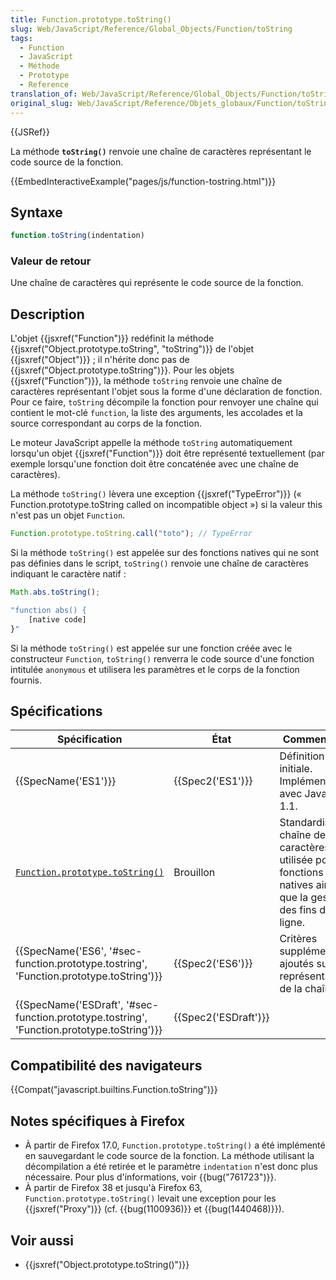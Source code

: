 ```yaml
---
title: Function.prototype.toString()
slug: Web/JavaScript/Reference/Global_Objects/Function/toString
tags:
  - Function
  - JavaScript
  - Méthode
  - Prototype
  - Reference
translation_of: Web/JavaScript/Reference/Global_Objects/Function/toString
original_slug: Web/JavaScript/Reference/Objets_globaux/Function/toString
---
```

{{JSRef}}

La méthode **`toString()`** renvoie une chaîne de caractères représentant le code source de la fonction.

{{EmbedInteractiveExample("pages/js/function-tostring.html")}}

## Syntaxe

```js
function.toString(indentation)
```

### Valeur de retour

Une chaîne de caractères qui représente le code source de la fonction.

## Description

L'objet {{jsxref("Function")}} redéfinit la méthode {{jsxref("Object.prototype.toString", "toString")}} de l'objet {{jsxref("Object")}} ; il n'hérite donc pas de {{jsxref("Object.prototype.toString")}}. Pour les objets {{jsxref("Function")}}, la méthode `toString` renvoie une chaîne de caractères représentant l'objet sous la forme d'une déclaration de fonction. Pour ce faire, `toString` décompile la fonction pour renvoyer une chaîne qui contient le mot-clé `function`, la liste des arguments, les accolades et la source correspondant au corps de la fonction.

Le moteur JavaScript appelle la méthode `toString` automatiquement lorsqu'un objet {{jsxref("Function")}} doit être représenté textuellement (par exemple lorsqu'une fonction doit être concaténée avec une chaîne de caractères).

La méthode `toString()` lèvera une exception {{jsxref("TypeError")}} (« Function.prototype.toString called on incompatible object ») si la valeur this n'est pas un objet `Function`.

```js example-bad
Function.prototype.toString.call("toto"); // TypeError
```

Si la méthode `toString()` est appelée sur des fonctions natives qui ne sont pas définies dans le script, `toString()` renvoie une chaîne de caractères indiquant le caractère natif :

```js
Math.abs.toString();

"function abs() {
    [native code]
}"
```

Si la méthode `toString()` est appelée sur une fonction créée avec le constructeur `Function`, `toString()` renverra le code source d'une fonction intitulée `anonymous` et utilisera les paramètres et le corps de la fonction fournis.

## Spécifications

| Spécification                                                                                                            | État                         | Commentaires                                                                                                    |
| ------------------------------------------------------------------------------------------------------------------------ | ---------------------------- | --------------------------------------------------------------------------------------------------------------- |
| {{SpecName('ES1')}}                                                                                                 | {{Spec2('ES1')}}         | Définition initiale. Implémentée avec JavaScript 1.1.                                                           |
| [`Function.prototype.toString()`](https://tc39.github.io/Function-prototype-toString-revision/#sec-introduction)         | Brouillon                    | Standardise la chaîne de caractères utilisée pour les fonctions natives ainsi que la gestion des fins de ligne. |
| {{SpecName('ES6', '#sec-function.prototype.tostring', 'Function.prototype.toString')}}     | {{Spec2('ES6')}}         | Critères supplémentaires ajoutés sur la représentation de la chaîne.                                            |
| {{SpecName('ESDraft', '#sec-function.prototype.tostring', 'Function.prototype.toString')}} | {{Spec2('ESDraft')}} |                                                                                                                 |

## Compatibilité des navigateurs

{{Compat("javascript.builtins.Function.toString")}}

## Notes spécifiques à Firefox

- À partir de Firefox 17.0, `Function.prototype.toString()` a été implémenté en sauvegardant le code source de la fonction. La méthode utilisant la décompilation a été retirée et le paramètre `indentation` n'est donc plus nécessaire. Pour plus d'informations, voir {{bug("761723")}}.
- À partir de Firefox 38 et jusqu'à Firefox 63, `Function.prototype.toString()` levait une exception pour les {{jsxref("Proxy")}} (cf. {{bug(1100936)}} et {{bug(1440468)}}).

## Voir aussi

- {{jsxref("Object.prototype.toString()")}}

